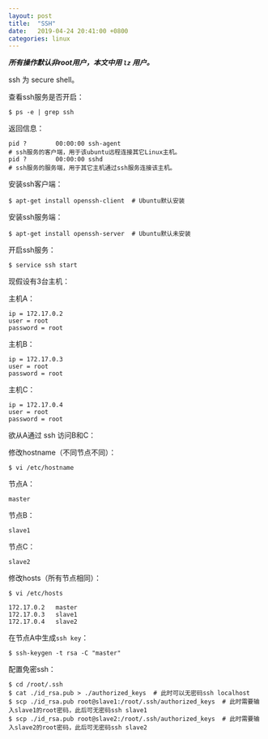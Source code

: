 ```yaml
---
layout: post
title:  "SSH"
date:   2019-04-24 20:41:00 +0800
categories: linux
---
```

***所有操作默认非root用户，本文中用 `lz` 用户。***

ssh 为 secure shell。

查看ssh服务是否开启：

```shell
$ ps -e | grep ssh
```
返回信息：

```shell
pid ?        00:00:00 ssh-agent  
# ssh服务的客户端，用于该ubuntu远程连接其它Linux主机。
pid ?        00:00:00 sshd  
# ssh服务的服务端，用于其它主机通过ssh服务连接该主机。
```

安装ssh客户端：

```shell
$ apt-get install openssh-client  # Ubuntu默认安装
```

安装ssh服务端：

```shell
$ apt-get install openssh-server  # Ubuntu默认未安装
```

开启ssh服务：

```shell
$ service ssh start
```

现假设有3台主机：

主机A：

```
ip = 172.17.0.2  
user = root  
password = root   
```

主机B：

```
ip = 172.17.0.3  
user = root  
password = root    
```

主机C：

```
ip = 172.17.0.4  
user = root  
password = root   
```

欲从A通过 ssh 访问B和C：  

修改hostname（不同节点不同）：

```shell
$ vi /etc/hostname
```

节点A：

```
master
``` 

节点B：

```
slave1
``` 

节点C：

```
slave2
```


修改hosts（所有节点相同）：

```shell
$ vi /etc/hosts
```

```
172.17.0.2   master 
172.17.0.3   slave1
172.17.0.4   slave2
```

在节点A中生成`ssh key`：

```shell
$ ssh-keygen -t rsa -C "master"
```

配置免密ssh：

```shell
$ cd /root/.ssh
$ cat ./id_rsa.pub > ./authorized_keys  # 此时可以无密码ssh localhost
$ scp ./id_rsa.pub root@slave1:/root/.ssh/authorized_keys  # 此时需要输入slave1的root密码，此后可无密码ssh slave1
$ scp ./id_rsa.pub root@slave2:/root/.ssh/authorized_keys  # 此时需要输入slave2的root密码，此后可无密码ssh slave2
```
